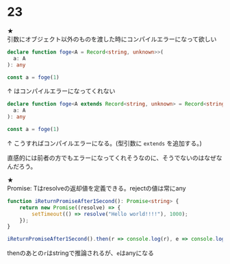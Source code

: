 # 23

★  
引数にオブジェクト以外のものを渡した時にコンパイルエラーになって欲しい

```typescript
declare function foge<A = Record<string, unknown>>(
  a: A
): any

const a = foge(1)
```
↑ はコンパイルエラーになってくれない

```typescript
declare function foge<A extends Record<string, unknown> = Record<string, unknown>>(
  a: A
): any

const a = foge(1)
```
↑ こうすればコンパイルエラーになる。(型引数に `extends` を追加する。)

直感的には前者の方でもエラーになってくれそうなのに、そうでないのはなぜなんだろう。

★  
Promise<T>: Tはresolveの返却値を定義できる。rejectの値は常にany

```typescript
function iReturnPromiseAfter1Second(): Promise<string> {
    return new Promise((resolve) => {
        setTimeout(() => resolve("Hello world!!!!"), 1000);
    });
}

iReturnPromiseAfter1Second().then(r => console.log(r), e => console.log(e))
```
thenのあとの`r`はstringで推論されるが、`e`はanyになる




